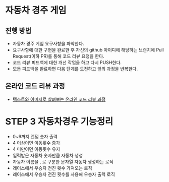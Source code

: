 # 자동차 경주 게임
## 진행 방법
* 자동차 경주 게임 요구사항을 파악한다.
* 요구사항에 대한 구현을 완료한 후 자신의 github 아이디에 해당하는 브랜치에 Pull Request(이하 PR)를 통해 코드 리뷰 요청을 한다.
* 코드 리뷰 피드백에 대한 개선 작업을 하고 다시 PUSH한다.
* 모든 피드백을 완료하면 다음 단계를 도전하고 앞의 과정을 반복한다.

## 온라인 코드 리뷰 과정
* [텍스트와 이미지로 살펴보는 온라인 코드 리뷰 과정](https://github.com/next-step/nextstep-docs/tree/master/codereview)

# STEP 3 자동차경우 기능정리
- 0~9까지 랜덤 숫자 출력
- 4 이상이면 이동횟수 증가
- 4 미만이면 이동횟수 유지
- 입력받은 자동차 숫자만큼 자동차 생성
- 자동차 이름을 , 로 구분한 문자열 자동차 생성하는 로직
- 레이스에서 우승자 전진 횟수 가져오는 로직
- 레이스에서 우승자 전진 횟수를 사용해 우승자 출력 로직
